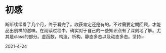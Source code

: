 # 初感

断断续续看了几个月，终于看完了。收获肯定还是有的。不过需要定期回顾，才能品出别样的滋味。在阅读过程中，确实对于自己的一些知识点有了深刻地了解。尤其是class的部分。虚函数，构造，析构。静态多态以及动态多态。坚持~

2021-4-24

